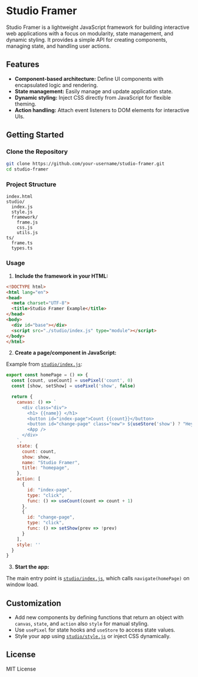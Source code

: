 # Studio Framer

Studio Framer is a lightweight JavaScript framework for building interactive web applications with a focus on modularity, state management, and dynamic styling. It provides a simple API for creating components, managing state, and handling user actions.

## Features

- **Component-based architecture:** Define UI components with encapsulated logic and rendering.
- **State management:** Easily manage and update application state.
- **Dynamic styling:** Inject CSS directly from JavaScript for flexible theming.
- **Action handling:** Attach event listeners to DOM elements for interactive UIs.

## Getting Started

### Clone the Repository

```bash
git clone https://github.com/your-username/studio-framer.git
cd studio-framer
```

### Project Structure

```
index.html
studio/
  index.js
  style.js
  framework/
    frame.js
    css.js
    utils.js
ts/
  frame.ts
  types.ts
```

### Usage

1. **Include the framework in your HTML:**

```html
<!DOCTYPE html>
<html lang="en">
<head>
  <meta charset="UTF-8">
  <title>Studio Framer Example</title>
</head>
<body>
  <div id="base"></div>
  <script src="./studio/index.js" type="module"></script>
</body>
</html>
```

2. **Create a page/component in JavaScript:**

Example from [`studio/index.js`](studio/index.js):

```js
export const homePage = () => {
  const [count, useCount] = usePixel('count', 0)
  const [show, setShow] = usePixel('show', false)

  return {
    canvas: () => `
      <div class="div">
        <h1> {{name}} </h1>
        <button id="index-page">Count {{count}}</button>
        <button id="change-page" class="new"> ${useStore('show') ? "Hey Dear" : "wasted haaa!"}</button>
        <App />
      </div>
    `,
    state: {
      count: count,
      show: show,
      name: "Studio Framer",
      title: "homepage",
    },
    action: [
      {
        id: "index-page",
        type: "click",
        func: () => useCount(count => count + 1)
      },
      {
        id: "change-page",
        type: "click",
        func: () => setShow(prev => !prev)
      }
    ],
    style: ''
  }
}
```

3. **Start the app:**

The main entry point is [`studio/index.js`](studio/index.js), which calls `navigate(homePage)` on window load.

## Customization

- Add new components by defining functions that return an object with `canvas`, `state`, and `action` also `style` for manual styling.
- Use `usePixel` for state hooks and `useStore` to access state values.
- Style your app using [`studio/style.js`](studio/style.js) or inject CSS dynamically.

## License

MIT License